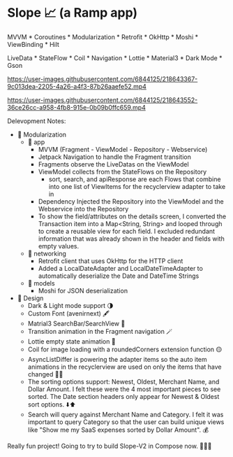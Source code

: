 # Slope 📈 (a Ramp app)

MVVM * Coroutines * Modularization * Retrofit * OkHttp * Moshi * ViewBinding * Hilt

LiveData * StateFlow * Coil * Navigation * Lottie * Material3 * Dark Mode * Gson


https://user-images.githubusercontent.com/6844125/218643367-9c013dea-2205-4a26-a4f3-87b26aaefe52.mp4 


https://user-images.githubusercontent.com/6844125/218643552-36ce26cc-a958-4fb8-915e-0b09b0ffc659.mp4


Delevopment Notes:
- 🧱 Modularization
  - 📱 app
    - MVVM (Fragment - ViewModel - Repository - Webservice)
    - Jetpack Navigation to handle the Fragment transition
    - Fragments observe the LiveDatas on the ViewModel
    - ViewModel collects from the StateFlows on the Repository
      - sort, search, and apiResponse are each Flows that combine into
        one list of ViewItems for the recyclerview adapter to take in
    - Dependency Injected the Repository into the ViewModel and the Webservice into the Repository
    - To show the field/attributes on the details screen, I converted the Transaction item into a Map<String, String> and looped through to create a reusable view for each field. I excluded redundant information that was already shown in the header and fields with empty values.
  - 📡 networking
    - Retrofit client that uses OkHttp for the HTTP client
    - Added a LocalDateAdapter and LocalDateTimeAdapter to automatically deserialize the Date and DateTime Strings
  - 🕺 models 
    - Moshi for JSON deserialization
- 🎨 Design
  - Dark & Light mode support 🌗
  - Custom Font (avenirnext) 🖋
  - Matrial3 SearchBar/SearchView 🔎
  - Transition animation in the Fragment navigation 🪄
  - Lottie empty state animation 💆
  - Coil for image loading with a roundedCorners extension function 🟡
  - AsyncListDiffer is powering the adapter items so the auto item animations in the recyclerview are used on only the items that have changed 🤹‍♀️
  - The sorting options support: Newest, Oldest, Merchant Name, and Dollar Amount. I felt these were the 4 most important pieces to see sorted. The Date section headers only appear for Newest & Oldest sort options. ⬇️⬆️
  - Search will query against Merchant Name and Category. I felt it was important to query Category so that the user can build unique views like "Show me my SaaS expenses sorted by Dollar Amount". 💰

Really fun project! Going to try to build Slope-V2 in Compose now. 🏃‍♂️💨
